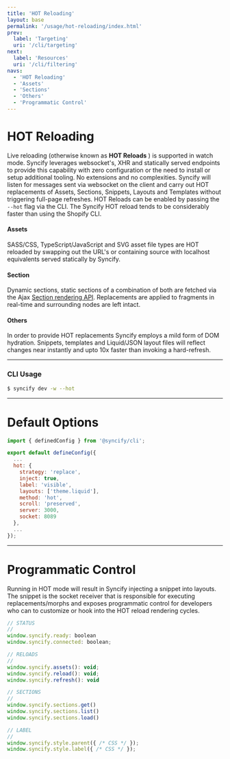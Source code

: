```yaml
---
title: 'HOT Reloading'
layout: base
permalink: '/usage/hot-reloading/index.html'
prev:
  label: 'Targeting'
  uri: '/cli/targeting'
next:
  label: 'Resources'
  uri: '/cli/filtering'
navs:
  - 'HOT Reloading'
  - 'Assets'
  - 'Sections'
  - 'Others'
  - 'Programmatic Control'
---
```


# HOT Reloading

Live reloading (otherwise known as **HOT Reloads** ) is supported in watch mode. Syncify leverages websocket's, XHR and statically served endpoints to provide this capability with zero configuration or the need to install or setup additional tooling. No extensions and no complexities. Syncify will listen for messages sent via websocket on the client and carry out HOT replacements of Assets, Sections, Snippets, Layouts and Templates without triggering full-page refreshes. HOT Reloads can be enabled by passing the `--hot` flag via the CLI. The Syncify HOT reload tends to be considerably faster than using the Shopify CLI.

#### Assets

SASS/CSS, TypeScript/JavaScript and SVG asset file types are HOT reloaded by swapping out the URL's or containing source with localhost equivalents served statically by Syncify.

#### Section

Dynamic sections, static sections of a combination of both are fetched via the Ajax [Section rendering API](https://shopify.dev/docs/api/section-rendering). Replacements are applied to fragments in real-time and surrounding nodes are left intact.

#### Others

In order to provide HOT replacements Syncify employs a mild form of DOM hydration. Snippets, templates and Liquid/JSON layout files will reflect changes near instantly and upto 10x faster than invoking a hard-refresh.

---

### CLI Usage

```bash
$ syncify dev -w --hot
```

---

# Default Options

```js
import { definedConfig } from '@syncify/cli';

export default defineConfig({
  ...
  hot: {
    strategy: 'replace',
    inject: true,
    label: 'visible',
    layouts: ['theme.liquid'],
    method: 'hot',
    scroll: 'preserved',
    server: 3000,
    socket: 8089
  },
  ...
});
```

---

# Programmatic Control

Running in HOT mode will result in Syncify injecting a snippet into layouts. The snippet is the socket receiver that is responsible for executing replacements/morphs and exposes programmatic control for developers who can to customize or hook into the HOT reload rendering cycles.

```js
// STATUS
//
window.syncify.ready: boolean
window.syncify.connected: boolean;

// RELOADS
//
window.syncify.assets(): void;
window.syncify.reload(): void;
window.syncify.refresh(): void

// SECTIONS
//
window.syncify.sections.get()
window.syncify.sections.list()
window.syncify.sections.load()

// LABEL
//
window.syncify.style.parent({ /* CSS */ });
window.syncify.style.label({ /* CSS */ });
```
